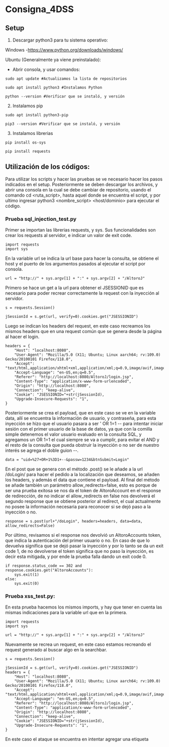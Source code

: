 # Consigna_4DSS
## Setup
1) Descargar python3 para tu sistema operativo:

Windows -https://www.python.org/downloads/windows/

Ubuntu (Generalmente ya viene preinstalado):
- Abrir consola, y usar comandos:
```
sudo apt update #Actualizamos la lista de repositorios
```
```
sudo apt install python3 #Instalamos Python
```
```
python --version #Verificar que se instaló, y versión
```

2) Instalamos pip
```
sudo apt install python3-pip
```
```
pip3 --version #Verificar que se instaló, y versión
```

3) Instalamos librerias
```
pip install os-sys
```
```
pip install requests
```

## Utilización de los códigos:
Para utilizar los scripts y hacer las pruebas se ve necesario hacer los pasos indicados en el setup. Posteriormente se deben descargar los archivos, y abrir una consola en la cual se debe cambiar de repositorio, usando el comando cd <ruta_script>, hasta aquel donde se encuentra el script, y por ultimo ingresar python3 <nombre_script> <host/dominio> <puerto> para ejecutar el código.

### Prueba sql_injection_test.py
Primer se importan las librerias requests, y sys. Sus funcionalidades son crear los requests al servidor, e indicar un valor de exit code.
```
import requests 
import sys
```
En la variable url se indica la url base para hacer la consulta, se obtiene el host y el puerto de los argumentos pasados al ejecutar el script por consola.
```
url = "http://" + sys.argv[1] + ":" + sys.argv[2] + "/AltoroJ"
```
Primero se hace un get a la url para obtener el JSESSIONID que es necesario para poder recrear correctamente la request con la inyección al servidor.
```
s = requests.Session()

jSessionId = s.get(url, verify=0).cookies.get("JSESSIONID")
```
Luego se indican los headers del request, en este caso recreamos los mismos headers que en una request común que se genera desde la página al hacer el login.
```
headers = {
    "Host": "localhost:8080",
    "User-Agent": "Mozilla/5.0 (X11; Ubuntu; Linux aarch64; rv:109.0) Gecko/20100101 Firefox/118.0",
    "Accept": "text/html,application/xhtml+xml,application/xml;q=0.9,image/avif,image/webp,*/*;q=0.8",
    "Accept-Language": "en-US,en;q=0.5",
    "Referer": "http://localhost:8080/AltoroJ/login.jsp",
    "Content-Type": "application/x-www-form-urlencoded",
    "Origin": "http://localhost:8080",
    "Connection": "keep-alive",
    "Cookie": "JSESSIONID="+str(jSessionId),
    "Upgrade-Insecure-Requests": "1",
}
```
Posteriormente se crea el payload, que en este caso se ve en la variable data, allí se encuentra la información de usuario, y contraseña, para esta inyección se hizo que el usuario pasara a ser ' OR 1=1 -- para intentar iniciar sesión con el primer usuario de la base de datos, ya que con la comilla simple detenemos el valor usuario evaluado en la consulta SQL, y agregamos un OR 1=1 el cual siempre se va a cumplir, para evitar el AND y el resto de la consulta que pueda obstruir la inyección o no ser de nuestro interés se agrega el doble guion --. 
```
data = "uid=%27+OR+1%3D1+--&passw=1234&btnSubmit=Login"
```
En el post que se genera con el método .post() se le añade a la url /doLogin/ para hacer el pedido a la localización que deseamos, se añaden los headers, y además el data que contiene el payload. Al final del método se añade también un parámetro allow_redirects=false, esto es porque de ser una prueba exitosa se nos da el token de AltoroAccount en el response de redirección, de no indicar el allow_redirects en false nos devolverá el segundo response que se obtiene posterior al redirect, el cual actualmente no posee la información necesaria para reconocer si se dejó paso a la inyección o no. 
```
response = s.post(url+"/doLogin", headers=headers, data=data, allow_redirects=False)
```
Por último, revisamos si el response nos devolvió un AltoroAccounts token, que indica la autenticación del primer usuario o no. En caso de que lo devuelva significa que se dejó pasar la inyección y por lo tanto se da un exit code 1, de no devolverse el token significa que no paso la inyección, es decir esta mitigada, y por ende la prueba falla dando un exit code 0.
```
if response.status_code == 302 and response.cookies.get("AltoroAccounts"):
    sys.exit(1)
else:
    sys.exit(0)
```
### Prueba xss_test.py:
En esta prueba hacemos los mismos imports, y hay que tener en cuenta las mismas indicaciones para la variable url que en la primera.
```
import requests 
import sys

url = "http://" + sys.argv[1] + ":" + sys.argv[2] + "/AltoroJ"
```
Nuevamente se recrea un request, en este caso estamos recreando el request generado al buscar algo en la searchbar.
```
s = requests.Session()

jSessionId = s.get(url, verify=0).cookies.get("JSESSIONID")
headers = {
    "Host": "localhost:8080",
    "User-Agent": "Mozilla/5.0 (X11; Ubuntu; Linux aarch64; rv:109.0) Gecko/20100101 Firefox/118.0",
    "Accept": "text/html,application/xhtml+xml,application/xml;q=0.9,image/avif,image/webp,*/*;q=0.8",
    "Accept-Language": "en-US,en;q=0.5",
    "Referer": "http://localhost:8080/AltoroJ/login.jsp",
    "Content-Type": "application/x-www-form-urlencoded",
    "Origin": "http://localhost:8080",
    "Connection": "keep-alive",
    "Cookie": "JSESSIONID="+str(jSessionId),
    "Upgrade-Insecure-Requests": "1",
}
```
En este caso el ataque se encuentra en intentar agregar una etiqueta <script> con un alert() al html de la página web, mediante el añadido del ataque en la query.
```
injection = "<script>alert('Vulnerabilidad XSS')</script>"
```
El request en este caso es un método get, se le añade a la url /search.jsp?query=+injection para hacer el pedido a la localización deseada y para mandar en la query el ataque.
```
response = s.get(url+"/search.jsp?query="+injection, headers=headers, allow_redirects=False)
```
La response devuelve el html de la página, si en este se encuentra la etiqueta <script> con el alert(), es decir el ataque, significa que la vulnerabilidad no está mitigada, y la prueba da positivo con un exit code 1, y en caso de que el ataque no se encuentre en el html la prueba falla con un exit code 0, significando que esta mitigada la vulnerabilidad.
```
if injection in response.text:
    sys.exit(1)
else:
    sys.exit(0)
```

## Contribuyentes

- Santiago Ferraro
- Armando Hernandez
- Franco de Stefano
